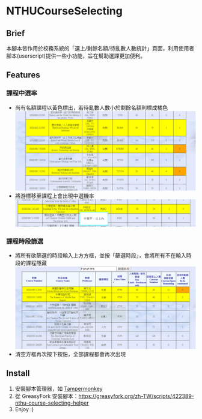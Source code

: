 # NTHUCourseSelecting

## Brief
本腳本皆作用於校務系統的「選上/剩餘名額/待亂數人數統計」頁面，利用使用者腳本(userscript)提供一些小功能，旨在幫助選課更加便利。

## Features

### 課程中選率
 - 尚有名額課程以黃色標出，若待亂數人數小於剩餘名額則標成橘色
 ![course_selecting_1](https://github.com/a91082900/NTHUCourseSelecting/raw/master/course_selecting_1.png)
 - 將游標移至課程上會出現中選機率
 ![course_selecting_2](https://github.com/a91082900/NTHUCourseSelecting/raw/master/course_selecting_2.png)

### 課程時段篩選
 - 將所有欲篩選的時段輸入上方方框，並按「篩選時段」，會將所有不在輸入時段的課程隱藏
 ![course_selecting_3](https://github.com/a91082900/NTHUCourseSelecting/raw/master/course_selecting_3.png)
 - 清空方框再次按下按鈕，全部課程都會再次出現

## Install
1. 安裝腳本管理器，如 [Tampermonkey](https://www.tampermonkey.net/)
2. 從 GreasyFork 安裝腳本：https://greasyfork.org/zh-TW/scripts/422389-nthu-course-selecting-helper
3. Enjoy :)
